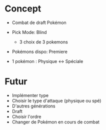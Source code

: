 # Concept

- Combat de draft Pokémon
- Pick Mode: Blind

  - 3 choix de 3 pokemons

- Pokémons dispo: Premiere
- 1 pokémon : Physique <-> Spéciale

# Futur

- Implémenter type
- Choisir le type d'attaque (physique ou spé)
- D'autres générations
- Draft
- Choisir l'ordre
- Changer de Pokémon en cours de combat
